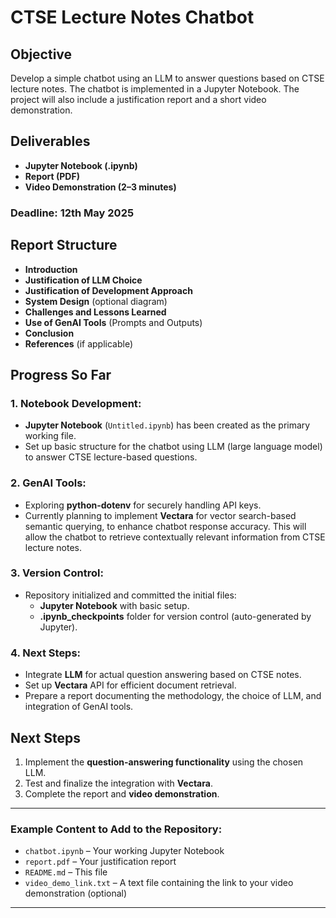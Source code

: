 # CTSE Lecture Notes Chatbot

## Objective
Develop a simple chatbot using an LLM to answer questions based on CTSE lecture notes. The chatbot is implemented in a Jupyter Notebook. The project will also include a justification report and a short video demonstration.

## Deliverables
- **Jupyter Notebook (.ipynb)**
- **Report (PDF)**
- **Video Demonstration (2–3 minutes)**

### **Deadline**: 12th May 2025

## Report Structure
- **Introduction**
- **Justification of LLM Choice**
- **Justification of Development Approach**
- **System Design** (optional diagram)
- **Challenges and Lessons Learned**
- **Use of GenAI Tools** (Prompts and Outputs)
- **Conclusion**
- **References** (if applicable)

## Progress So Far
### 1. **Notebook Development**:
- **Jupyter Notebook** (`Untitled.ipynb`) has been created as the primary working file.
- Set up basic structure for the chatbot using LLM (large language model) to answer CTSE lecture-based questions.

### 2. **GenAI Tools**:
- Exploring **python-dotenv** for securely handling API keys.
- Currently planning to implement **Vectara** for vector search-based semantic querying, to enhance chatbot response accuracy. This will allow the chatbot to retrieve contextually relevant information from CTSE lecture notes.

### 3. **Version Control**:
- Repository initialized and committed the initial files:
  - **Jupyter Notebook** with basic setup.
  - **.ipynb_checkpoints** folder for version control (auto-generated by Jupyter).

### 4. **Next Steps**:
- Integrate **LLM** for actual question answering based on CTSE notes.
- Set up **Vectara** API for efficient document retrieval.
- Prepare a report documenting the methodology, the choice of LLM, and integration of GenAI tools.

## Next Steps
1. Implement the **question-answering functionality** using the chosen LLM.
2. Test and finalize the integration with **Vectara**.
3. Complete the report and **video demonstration**.

---

### Example Content to Add to the Repository:
- `chatbot.ipynb` – Your working Jupyter Notebook
- `report.pdf` – Your justification report
- `README.md` – This file
- `video_demo_link.txt` – A text file containing the link to your video demonstration (optional)

---
